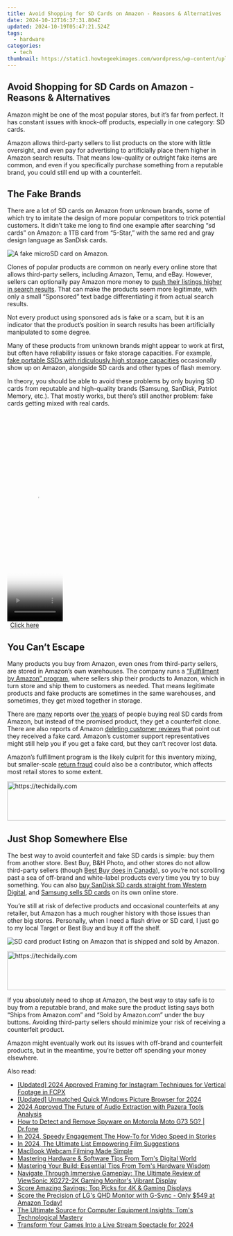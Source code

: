 ```yaml
---
title: Avoid Shopping for SD Cards on Amazon - Reasons & Alternatives
date: 2024-10-12T16:37:31.804Z
updated: 2024-10-19T05:47:21.524Z
tags:
  - hardware
categories:
  - tech
thumbnail: https://static1.howtogeekimages.com/wordpress/wp-content/uploads/2023/11/sd-cards-3.jpg
---
```


## Avoid Shopping for SD Cards on Amazon - Reasons & Alternatives

Amazon might be one of the most popular stores, but it’s far from perfect. It has constant issues with knock-off products, especially in one category: SD cards.

 Amazon allows third-party sellers to list products on the store with little oversight, and even pay for advertising to artificially place them higher in Amazon search results. That means low-quality or outright fake items are common, and even if you specifically purchase something from a reputable brand, you could still end up with a counterfeit.

##  The Fake Brands

 There are a lot of SD cards on Amazon from unknown brands, some of which try to imitate the design of more popular competitors to trick potential customers. It didn’t take me long to find one example after searching “sd cards” on Amazon: a 1TB card from “5-Star,” with the same red and gray design language as SanDisk cards.

![A fake microSD card on Amazon.](https://static1.howtogeekimages.com/wordpress/wp-content/uploads/2024/08/screenshot-2024-08-05-at-14-20-56-amazon-com-1tb-micro-sd-high-speed-memory-card-for-car-navigation-smartphone-portable-gaming-devices-camera-and-drone-electronics.png) 

 Clones of popular products are common on nearly every online store that allows third-party sellers, including Amazon, Temu, and eBay. However, sellers can optionally pay Amazon more money to [push their listings higher in search results](https://sell.amazon.com/blog/how-to-boost-amazon-listings). That can make the products seem more legitimate, with only a small “Sponsored” text badge differentiating it from actual search results.

 Not every product using sponsored ads is fake or a scam, but it is an indicator that the product’s position in search results has been artificially manipulated to some degree.

 Many of these products from unknown brands might appear to work at first, but often have reliability issues or fake storage capacities. For example, [fake portable SSDs with ridiculously high storage capacities](https://extra-approaches.techidaily.com/2024-approved-peering-into-pitfalls-a-deep-dive-into-vr-shortcomings/) occasionally show up on Amazon, alongside SD cards and other types of flash memory.

 In theory, you should be able to avoid these problems by only buying SD cards from reputable and high-quality brands (Samsung, SanDisk, Patriot Memory, etc.). That mostly works, but there’s still another problem: fake cards getting mixed with real cards.

<!-- affiliate ads begin -->
<span id="1976998">
					<video width="128" height="480" style="cursor:pointer"
           poster="//a.impactradius-go.com/display-clicktoplayimage/1976998.png"
           onclick="if(!this.playClicked){this.play();this.setAttribute('controls',true);this.playClicked=true;}">
	   <source src="//a.impactradius-go.com/display-ad/22993-1976998">
	   <img src="//a.impactradius-go.com/display-clicktoplayimage/1976998.png" style="border: none; height: 100%; width: 100%; object-fit: contain">
	</video>
	<div style="width:80px;text-align:center"><a href="javascript:window.open(decodeURIComponent('https%3A%2F%2Fhomestyler.sjv.io%2Fc%2F5597632%2F1976998%2F22993'), '_blank');void(0);">Click here</a></div>
</span>
<img height="0" width="0" src="https://imp.pxf.io/i/5597632/1976998/22993" style="position:absolute;visibility:hidden;" border="0" />
<!-- affiliate ads end -->

##  You Can’t Escape

 Many products you buy from Amazon, even ones from third-party sellers, are stored in Amazon’s own warehouses. The company runs a [“Fulfillment by Amazon” program](https://sell.amazon.com/fulfillment-by-amazon), where sellers ship their products to Amazon, which in turn store and ship them to customers as needed. That means legitimate products and fake products are sometimes in the same warehouses, and sometimes, they get mixed together in storage.

 There are [many](https://petapixel.com/2018/05/31/beware-amazon-still-sells-counterfeit-memory-cards/) reports over [the years](https://www.reddit.com/r/hardware/comments/sd10h1/counterfeit%5Fsd%5Fcards/) of people buying real SD cards from Amazon, but instead of the promised product, they get a counterfeit clone. There are also reports of Amazon [deleting customer reviews](https://www.reddit.com/r/amazonprime/comments/1acnqdd/received%5Fa%5Ffake%5Fsd%5Fcard%5Fand%5Fleft%5Fproof%5Fand%5Freview/) that point out they received a fake card. Amazon’s customer support representatives might still help you if you get a fake card, but they can’t recover lost data.

 Amazon’s fulfillment program is the likely culprit for this inventory mixing, but smaller-scale [return fraud](https://en.wikipedia.org/wiki/Return%5Ffraud) could also be a contributor, which affects most retail stores to some extent.

<!-- affiliate ads begin -->
<a href="https://appsumo.8odi.net/c/5597632/2151860/7443" target="_top" id="2151860">
  <img src="//a.impactradius-go.com/display-ad/7443-2151860" border="0" alt="https://techidaily.com" width="728" height="90"/>
</a>
<img height="0" width="0" src="https://appsumo.8odi.net/i/5597632/2151860/7443" style="position:absolute;visibility:hidden;" border="0" />
<!-- affiliate ads end -->

##  Just Shop Somewhere Else

 The best way to avoid counterfeit and fake SD cards is simple: buy them from another store. Best Buy, B&H Photo, and other stores do not allow third-party sellers (though [Best Buy does in Canada](https://www.cbc.ca/news/business/marketplace-best-buy-test-1.6201499)), so you’re not scrolling past a sea of off-brand and white-label products every time you try to buy something. You can also [buy SanDisk SD cards straight from Western Digital](https://www.anrdoezrs.net/links/3607085/type/dlg/sid/UUhtgUeUpU2004637/https://www.westerndigital.com/products/memory-cards), and [Samsung sells SD cards](https://shop-links.co/link/?exclusive=1&publisher_slug=itechdaily19598&url=https%3A%2F%2Fwww.samsung.com%2Fus%2Fcomputing%2Fmemory-storage%2Fall-memory-storage%2F%3Ftechnology%3DMemory%2BCards) on its own online store.

 You’re still at risk of defective products and occasional counterfeits at any retailer, but Amazon has a much rougher history with those issues than other big stores. Personally, when I need a flash drive or SD card, I just go to my local Target or Best Buy and buy it off the shelf.

![SD card product listing on Amazon that is shipped and sold by Amazon.](https://static1.howtogeekimages.com/wordpress/wp-content/uploads/2024/08/2.png) 

<!-- affiliate ads begin -->
<a href="https://appsumo.8odi.net/c/5597632/2130875/7443" target="_top" id="2130875">
  <img src="//a.impactradius-go.com/display-ad/7443-2130875" border="0" alt="https://techidaily.com" width="728" height="90"/>
</a>
<img height="0" width="0" src="https://appsumo.8odi.net/i/5597632/2130875/7443" style="position:absolute;visibility:hidden;" border="0" />
<!-- affiliate ads end -->

 If you absolutely need to shop at Amazon, the best way to stay safe is to buy from a reputable brand, and make sure the product listing says both “Ships from Amazon.com” and “Sold by Amazon.com” under the buy buttons. Avoiding third-party sellers should minimize your risk of receiving a counterfeit product.

 Amazon might eventually work out its issues with off-brand and counterfeit products, but in the meantime, you’re better off spending your money elsewhere.

<ins class="adsbygoogle"
     style="display:block"
     data-ad-format="autorelaxed"
     data-ad-client="ca-pub-7571918770474297"
     data-ad-slot="1223367746"></ins>

<ins class="adsbygoogle"
     style="display:block"
     data-ad-client="ca-pub-7571918770474297"
     data-ad-slot="8358498916"
     data-ad-format="auto"
     data-full-width-responsive="true"></ins>

<span class="atpl-alsoreadstyle">Also read:</span>
<div><ul>
<li><a href="https://instagram-video-recordings.techidaily.com/updated-2024-approved-framing-for-instagram-techniques-for-vertical-footage-in-fcpx/"><u>[Updated] 2024 Approved Framing for Instagram Techniques for Vertical Footage in FCPX</u></a></li>
<li><a href="https://fox-direct.techidaily.com/updated-unmatched-quick-windows-picture-browser-for-2024/"><u>[Updated] Unmatched Quick Windows Picture Browser for 2024</u></a></li>
<li><a href="https://some-tips.techidaily.com/2024-approved-the-future-of-audio-extraction-with-pazera-tools-analysis/"><u>2024 Approved The Future of Audio Extraction with Pazera Tools Analysis</u></a></li>
<li><a href="https://android-location-track.techidaily.com/how-to-detect-and-remove-spyware-on-motorola-moto-g73-5g-drfone-by-drfone-virtual-android/"><u>How to Detect and Remove Spyware on Motorola Moto G73 5G? | Dr.fone</u></a></li>
<li><a href="https://extra-support.techidaily.com/in-2024-speedy-engagement-the-how-to-for-video-speed-in-stories/"><u>In 2024, Speedy Engagement The How-To for Video Speed in Stories</u></a></li>
<li><a href="https://some-skills.techidaily.com/in-2024-the-ultimate-list-empowering-film-suggestions/"><u>In 2024, The Ultimate List Empowering Film Suggestions</u></a></li>
<li><a href="https://screen-recording.techidaily.com/macbook-webcam-filming-made-simple/"><u>MacBook Webcam Filming Made Simple</u></a></li>
<li><a href="https://hardware-help.techidaily.com/mastering-hardware-and-software-tips-from-toms-digital-world/"><u>Mastering Hardware & Software Tips From Tom's Digital World</u></a></li>
<li><a href="https://hardware-help.techidaily.com/mastering-your-build-essential-tips-from-toms-hardware-wisdom/"><u>Mastering Your Build: Essential Tips From Tom's Hardware Wisdom</u></a></li>
<li><a href="https://hardware-help.techidaily.com/navigate-through-immersive-gameplay-the-ultimate-review-of-viewsonic-xg272-2k-gaming-monitors-vibrant-display/"><u>Navigate Through Immersive Gameplay: The Ultimate Review of ViewSonic XG272-2K Gaming Monitor's Vibrant Display</u></a></li>
<li><a href="https://hardware-help.techidaily.com/score-amazing-savings-top-picks-for-4k-and-gaming-displays/"><u>Score Amazing Savings: Top Picks for 4K & Gaming Displays</u></a></li>
<li><a href="https://hardware-help.techidaily.com/score-the-precision-of-lgs-qhd-monitor-with-g-sync-only-549-at-amazon-today/"><u>Score the Precision of LG's QHD Monitor with G-Sync - Only $549 at Amazon Today!</u></a></li>
<li><a href="https://hardware-help.techidaily.com/the-ultimate-source-for-computer-equipment-insights-toms-technological-mastery/"><u>The Ultimate Source for Computer Equipment Insights: Tom's Technological Mastery</u></a></li>
<li><a href="https://facebook-video-share.techidaily.com/transform-your-games-into-a-live-stream-spectacle-for-2024/"><u>Transform Your Games Into a Live Stream Spectacle for 2024</u></a></li>
</ul></div>

